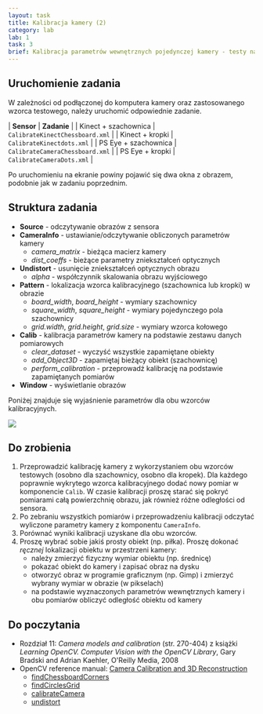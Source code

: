 ```yaml
---
layout: task
title: Kalibracja kamery (2)
category: lab
lab: 1
task: 3
brief: Kalibracja parametrów wewnętrznych pojedynczej kamery - testy na sprzęcie, wykorzystanie różnych wzorców kalibracyjnych.
---
```


## Uruchomienie zadania

W zależności od podłączonej do komputera kamery oraz zastosowanego wzorca testowego, należy uruchomić odpowiednie zadanie. 

| **Sensor**              | **Zadanie**           |
| Kinect + szachownica    | `CalibrateKinectChessboard.xml` |
| Kinect + kropki         | `CalibrateKinectdots.xml` |
| PS Eye + szachownica    | `CalibrateCameraChessboard.xml` |
| PS Eye + kropki         | `CalibrateCameraDots.xml` |

Po uruchomieniu na ekranie powiny pojawić się dwa okna z obrazem, podobnie jak w zadaniu poprzednim.

## Struktura zadania

   * **Source** - odczytywanie obrazów z sensora
   * **CameraInfo** - ustawianie/odczytywanie obliczonych parametrów kamery
      * *camera_matrix* - bieżąca macierz kamery
      * *dist_coeffs* - bieżące parametry zniekształceń optycznych
   * **Undistort** - usunięcie zniekształceń optycznych obrazu
      * *alpha* - współczynnik skalowania obrazu wyjściowego
   * **Pattern** - lokalizacja wzorca kalibracyjnego (szachownica lub kropki) w obrazie
      * *board_width*, *board_height* - wymiary szachownicy
      * *square_width*, *square_height* - wymiary pojedynczego pola szachownicy
      * *grid.width*, *grid.height*, *grid.size* - wymiary wzorca kołowego
   * **Calib** - kalibracja parametrów kamery na podstawie zestawu danych pomiarowych
      * *clear_dataset* - wyczyść wszystkie zapamiętane obiekty
      * *add_Object3D* - zapamiętaj bieżący obiekt (szachownicę) 
      * *perform_calibration* - przeprowadź kalibrację na podstawie zapamiętanych pomiarów
   * **Window** - wyświetlanie obrazów

Poniżej znajduje się wyjaśnienie parametrów dla obu wzorców kalibracyjnych.

![]({{site.base_url}}/public/l1/pattern_explained.png)

## Do zrobienia

1. Przeprowadzić kalibrację kamery z wykorzystaniem obu wzorców testowych (osobno dla szachownicy, osobno dla kropek).
Dla każdego poprawnie wykrytego wzorca kalibracyjnego dodać nowy pomiar w komponencie `Calib`.
W czasie kalibracji proszę starać się pokryć pomiarami całą powierzchnię obrazu, jak również różne odległości od sensora.
2. Po zebraniu wszystkich pomiarów i przeprowadzeniu kalibracji odczytać wyliczone parametry kamery z komponentu `CameraInfo`.
3. Porównać wyniki kalibracji uzyskane dla obu wzorców.
4. Proszę wybrać sobie jakiś prosty obiekt (np. piłka). Proszę dokonać _ręcznej_ lokalizacji obiektu w przestrzeni kamery:
   * należy zmierzyć fizyczny wymiar obiektu (np. średnicę)
   * pokazać obiekt do kamery i zapisać obraz na dysku
   * otworzyć obraz w programie graficznym (np. Gimp) i zmierzyć wybrany wymiar w obrazie (w pikselach)
   * na podstawie wyznaczonych parametrów wewnętrznych kamery i obu pomiarów obliczyć odległość obiektu od kamery

## Do poczytania
   * Rozdział 11: _Camera models and calibration_ (str. 270-404) z książki _Learning OpenCV. Computer Vision with the OpenCV Library_, Gary Bradski and Adrian Kaehler, O'Reilly Media, 2008
   * OpenCV reference manual: [Camera Calibration and 3D Reconstruction](http://docs.opencv.org/2.4/modules/calib3d/doc/camera_calibration_and_3d_reconstruction.html)
      * [findChessboardCorners](http://docs.opencv.org/2.4/modules/calib3d/doc/camera_calibration_and_3d_reconstruction.html#findchessboardcorners)
      * [findCirclesGrid](http://docs.opencv.org/2.4/modules/calib3d/doc/camera_calibration_and_3d_reconstruction.html#findcirclesgrid)
      * [calibrateCamera](http://docs.opencv.org/2.4/modules/calib3d/doc/camera_calibration_and_3d_reconstruction.html#calibratecamera)
      * [undistort](http://docs.opencv.org/2.4/modules/imgproc/doc/geometric_transformations.html#undistort)
